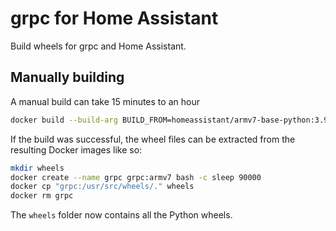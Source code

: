 # grpc for Home Assistant

Build wheels for grpc and Home Assistant.

## Manually building

A manual build can take 15 minutes to an hour

```bash
docker build --build-arg BUILD_FROM=homeassistant/armv7-base-python:3.9-alpine3.14 --build-arg BUILD_ARCH=armv7 --tag grpc:armv7 builder/
```
If the build was successful, the wheel files can be extracted from the resulting
Docker images like so:

```bash
mkdir wheels
docker create --name grpc grpc:armv7 bash -c sleep 90000
docker cp "grpc:/usr/src/wheels/." wheels
docker rm grpc
```

The `wheels` folder now contains all the Python wheels.

